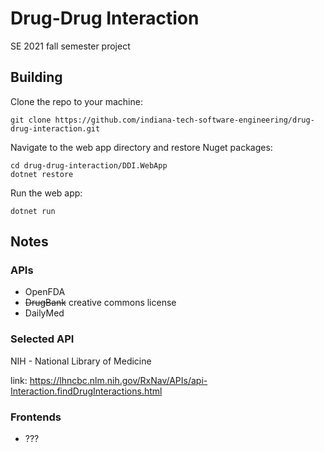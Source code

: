 # Drug-Drug Interaction

SE 2021 fall semester project

## Building

Clone the repo to your machine:

```
git clone https://github.com/indiana-tech-software-engineering/drug-drug-interaction.git
```

Navigate to the web app directory and restore Nuget packages:

```
cd drug-drug-interaction/DDI.WebApp
dotnet restore
```

Run the web app:

```
dotnet run
```

## Notes

### APIs

* OpenFDA
* ~~DrugBank~~ creative commons license
* DailyMed

### Selected API

NIH - National Library of Medicine

link: https://lhncbc.nlm.nih.gov/RxNav/APIs/api-Interaction.findDrugInteractions.html


### Frontends
* ???
